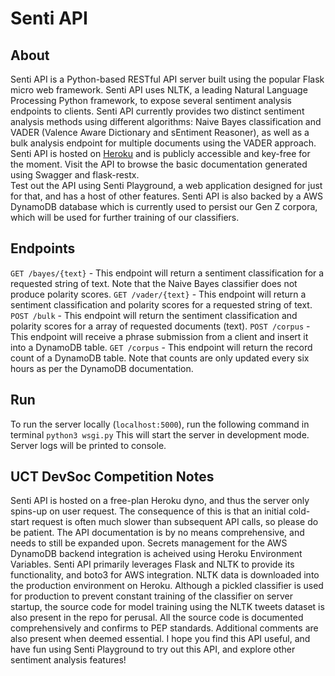 # Senti API

## About
Senti API is a Python-based RESTful API server built using the popular Flask micro web framework. Senti API uses NLTK, a leading Natural Language Processing Python framework, to expose several sentiment analysis endpoints to clients. Senti API currently provides two distinct sentiment analysis methods using different algorithms:  Naive Bayes classification and VADER (Valence Aware Dictionary and sEntiment Reasoner), as well as a bulk analysis endpoint for multiple documents using the VADER approach.
Senti API is hosted on [Heroku](https://senti-ment-api.herokuapp.com/) and is publicly accessible and key-free for the moment. Visit the API to browse the basic documentation generated using Swagger and flask-restx.  
Test out the API using Senti Playground, a web application designed for just for that, and has a host of other features.
Senti API is also backed by a AWS DynamoDB database which is currently used to persist our Gen Z corpora, which will be used for further training of our classifiers.

## Endpoints
```GET /bayes/{text}``` - This endpoint will return a sentiment classification for a requested string of text. Note that the Naive Bayes classifier does not produce polarity scores.
```GET /vader/{text}``` - This endpoint will return a sentiment classification and polarity scores for a requested string of text.
```POST /bulk``` - This endpoint will return the sentiment classification and polarity scores for a array of requested documents (text).
```POST /corpus``` - This endpoint will receive a phrase submission from a client and insert it into a DynamoDB table.
```GET /corpus``` - This endpoint will return the record count of a DynamoDB table. Note that counts are only updated every six hours as per the DynamoDB documentation.

## Run
To run the server locally (```localhost:5000```), run the following command in terminal
```python3 wsgi.py```
This will start the server in development mode. Server logs will be printed to console.

## UCT DevSoc Competition Notes
Senti API is hosted on a free-plan Heroku dyno, and thus the server only spins-up on user request. The consequence of this is that an initial cold-start request is often much slower than subsequent API calls, so please do be patient. The API documentation is by no means comprehensive, and needs to still be expanded upon.
Secrets management for the AWS DynamoDB backend integration is acheived using Heroku Environment Variables.
Senti API primarily leverages Flask and NLTK to provide its functionality, and boto3 for AWS integration. NLTK data is downloaded into the production environment on Heroku. Although a pickled classifier is used for production to prevent constant training of the classifier on server startup, the source code for model training using the NLTK tweets dataset is also present in the repo for perusal. All the source code is documented comprehensively and confirms to PEP standards. Additional comments are also present when deemed essential.
I hope you find this API useful, and have fun using Senti Playground to try out this API, and explore other sentiment analysis features!
